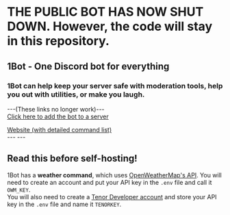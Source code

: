 # THE PUBLIC BOT HAS NOW SHUT DOWN. However, the code will stay in this repository.
## 1Bot - One Discord bot for everything

### 1Bot can help keep your server safe with moderation tools, help you out with utilities, or make you laugh.

---(These links no longer work)---  
[Click here to add the bot to a server](https://dsc.gg/1bot)

[Website (with detailed command list)](https://1bot.netlify.app)  
\--- ---

## Read this before self-hosting!
1Bot has a **weather command**, which uses [OpenWeatherMap's API](https://openweathermap.org/api). You will need to create an account and put your API key in the `.env` file and call it `OWM_KEY`.  
You will also need to create a [Tenor Developer account](https://tenor.com/developer/keyregistration) and store your API key in the `.env` file and name it `TENORKEY`.

